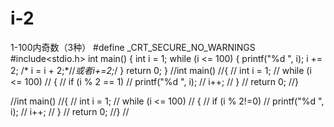 # i-2
1-100内奇数（3种）
#define _CRT_SECURE_NO_WARNINGS
#include<stdio.h>
int main()
{
	int i = 1;
	while (i <= 100)
	{
		printf("%d ", i);
		i += 2;
	/*	i = i + 2;*//*或者i+=2;*/
	}
	return 0;
}
//int main()
//{
//	int i = 1;
//	while (i <= 100)
//	{
//		if (i % 2 == 1)
//			printf("%d ", i);
//		i++;
//	}
//	return 0;
//}

//int main()
//{
//	int i = 1;
//	while (i <= 100)
//	{
//		if (i % 2!=0)
//			printf("%d ", i);
//		i++;
//	}
//	return  0;
//}
//

